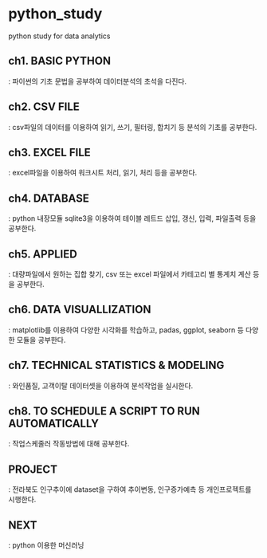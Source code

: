 # python_study
python study  for data analytics

<h2> ch1. BASIC PYTHON </h2>   
: 파이썬의 기초 문법을 공부하여 데이터분석의 초석을 다진다.

<h2> ch2. CSV FILE </h2> 
: csv파일의 데이터를 이용하여 읽기, 쓰기, 필터링, 합치기 등 분석의 기초를 공부한다.

<h2> ch3. EXCEL FILE </h2> 
: excel파일을 이용하여 워크시트 처리, 읽기, 처리 등을 공부한다.

<h2> ch4. DATABASE </h2> 
: python 내장모듈 sqlite3을 이용하여 테이블 레트드 삽입, 갱신, 입력, 파일출력 등을 공부한다.

<h2> ch5. APPLIED </h2> 
: 대량파일에서 원하는 집합 찾기, csv 또는 excel 파일에서 카테고리 별 통계치 계산 등을 공부한다.

<h2> ch6. DATA VISUALLIZATION </h2> 
: matplotlib를 이용하여 다양한 시각화를 학습하고, padas, ggplot, seaborn 등 다양한 모듈을 공부한다.

<h2> ch7. TECHNICAL STATISTICS & MODELING </h2> 
: 와인품질, 고객이탈 데이터셋을 이용하여 분석작업을 실시한다.

<h2> ch8. TO SCHEDULE A SCRIPT TO RUN AUTOMATICALLY </h2> 
: 작업스케줄러 작동방법에 대해 공부한다. 

<h2> PROJECT </h2> 
: 전라북도 인구추이에 dataset을 구하여 추이변동, 인구증가예측 등 개인프로젝트를 시행한다.

<h2>NEXT</h2>
: python 이용한 머신러닝
